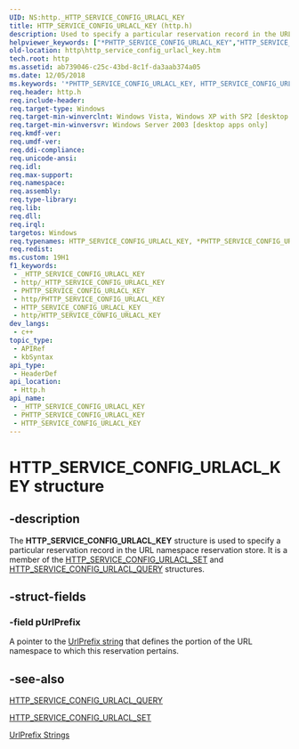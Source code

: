 ```yaml
---
UID: NS:http._HTTP_SERVICE_CONFIG_URLACL_KEY
title: HTTP_SERVICE_CONFIG_URLACL_KEY (http.h)
description: Used to specify a particular reservation record in the URL namespace reservation store.
helpviewer_keywords: ["*PHTTP_SERVICE_CONFIG_URLACL_KEY","HTTP_SERVICE_CONFIG_URLACL_KEY","HTTP_SERVICE_CONFIG_URLACL_KEY structure [HTTP]","PHTTP_SERVICE_CONFIG_URLACL_KEY","PHTTP_SERVICE_CONFIG_URLACL_KEY structure pointer [HTTP]","_http_http_service_config_urlacl_key","http.http_service_config_urlacl_key","http/HTTP_SERVICE_CONFIG_URLACL_KEY","http/PHTTP_SERVICE_CONFIG_URLACL_KEY"]
old-location: http\http_service_config_urlacl_key.htm
tech.root: http
ms.assetid: ab739046-c25c-43bd-8c1f-da3aab374a05
ms.date: 12/05/2018
ms.keywords: '*PHTTP_SERVICE_CONFIG_URLACL_KEY, HTTP_SERVICE_CONFIG_URLACL_KEY, HTTP_SERVICE_CONFIG_URLACL_KEY structure [HTTP], PHTTP_SERVICE_CONFIG_URLACL_KEY, PHTTP_SERVICE_CONFIG_URLACL_KEY structure pointer [HTTP], _http_http_service_config_urlacl_key, http.http_service_config_urlacl_key, http/HTTP_SERVICE_CONFIG_URLACL_KEY, http/PHTTP_SERVICE_CONFIG_URLACL_KEY'
req.header: http.h
req.include-header: 
req.target-type: Windows
req.target-min-winverclnt: Windows Vista, Windows XP with SP2 [desktop apps only]
req.target-min-winversvr: Windows Server 2003 [desktop apps only]
req.kmdf-ver: 
req.umdf-ver: 
req.ddi-compliance: 
req.unicode-ansi: 
req.idl: 
req.max-support: 
req.namespace: 
req.assembly: 
req.type-library: 
req.lib: 
req.dll: 
req.irql: 
targetos: Windows
req.typenames: HTTP_SERVICE_CONFIG_URLACL_KEY, *PHTTP_SERVICE_CONFIG_URLACL_KEY
req.redist: 
ms.custom: 19H1
f1_keywords:
 - _HTTP_SERVICE_CONFIG_URLACL_KEY
 - http/_HTTP_SERVICE_CONFIG_URLACL_KEY
 - PHTTP_SERVICE_CONFIG_URLACL_KEY
 - http/PHTTP_SERVICE_CONFIG_URLACL_KEY
 - HTTP_SERVICE_CONFIG_URLACL_KEY
 - http/HTTP_SERVICE_CONFIG_URLACL_KEY
dev_langs:
 - c++
topic_type:
 - APIRef
 - kbSyntax
api_type:
 - HeaderDef
api_location:
 - Http.h
api_name:
 - _HTTP_SERVICE_CONFIG_URLACL_KEY
 - PHTTP_SERVICE_CONFIG_URLACL_KEY
 - HTTP_SERVICE_CONFIG_URLACL_KEY
---
```


# HTTP_SERVICE_CONFIG_URLACL_KEY structure


## -description

The 
<b>HTTP_SERVICE_CONFIG_URLACL_KEY</b> structure is used to specify a particular reservation record in the URL namespace reservation store. It is a member of the 
<a href="/windows/desktop/api/http/ns-http-http_service_config_urlacl_set">HTTP_SERVICE_CONFIG_URLACL_SET</a> and 
<a href="/windows/desktop/api/http/ns-http-http_service_config_urlacl_query">HTTP_SERVICE_CONFIG_URLACL_QUERY</a> structures.

## -struct-fields

### -field pUrlPrefix

A pointer to the 
<a href="/windows/desktop/Http/urlprefix-strings">UrlPrefix string</a> that defines the portion of the URL namespace to which this reservation pertains.

## -see-also

<a href="/windows/desktop/api/http/ns-http-http_service_config_urlacl_query">HTTP_SERVICE_CONFIG_URLACL_QUERY</a>



<a href="/windows/desktop/api/http/ns-http-http_service_config_urlacl_set">HTTP_SERVICE_CONFIG_URLACL_SET</a>



<a href="/windows/desktop/Http/urlprefix-strings">UrlPrefix Strings</a>

